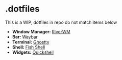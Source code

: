 # .dotfiles
This is a WIP, dotfiles in repo do not match items below
- **Window Manager:** [RiverWM](https://github.com/riverwm/river)
- **Bar:** [Waybar](https://github.com/Alexays/Waybar)
- **Terminal:** [Ghostty](https://ghostty.org/)
- **Shell:** [Fish Shell](https://fishshell.com/)
- **Widgets:** [Quickshell](https://github.com/quickshell-mirror/quickshell)
